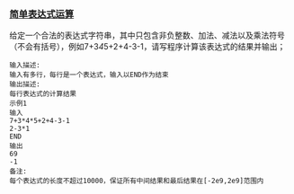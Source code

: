 ### [简单表达式运算](<https://www.nowcoder.com/practice/6221faa383fc49f1b10dffcb62c866bf?tpId=149&&tqId=33973&rp=1&ru=/ta/exam-bilibili&qru=/ta/exam-bilibili/question-ranking>)

给定一个合法的表达式字符串，其中只包含非负整数、加法、减法以及乘法符号（不会有括号），例如7+3*4*5+2+4-3-1，请写程序计算该表达式的结果并输出；

```
输入描述:
输入有多行，每行是一个表达式，输入以END作为结束
输出描述:
每行表达式的计算结果
示例1
输入
7+3*4*5+2+4-3-1
2-3*1
END
输出
69
-1
备注:
每个表达式的长度不超过10000，保证所有中间结果和最后结果在[-2e9,2e9]范围内
```

